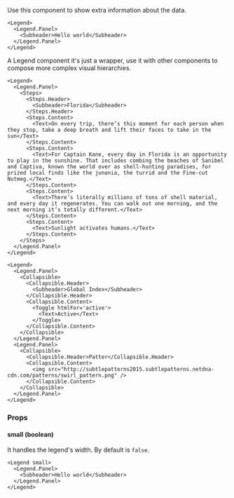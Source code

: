 Use this component to show extra information about the data.

```react
<Legend>
  <Legend.Panel>
    <Subheader>Hello world</Subheader>
  </Legend.Panel>
</Legend>
```

A Legend component it's just a wrapper, use it with other components to compose more complex visual hierarchies.

```react
<Legend>
  <Legend.Panel>
    <Steps>
      <Steps.Header>
        <Subheader>Florida</Subheader>
      </Steps.Header>
      <Steps.Content>
        <Text>On every trip, there’s this moment for each person when they stop, take a deep breath and lift their faces to take in the sun</Text>
      </Steps.Content>
      <Steps.Content>
        <Text>For Captain Kane, every day in Florida is an opportunity to play in the sunshine. That includes combing the beaches of Sanibel and Captiva, known the world over as shell-hunting paradises, for prized local finds like the junonia, the turrid and the Fine-cut Nutmeg.</Text>
      </Steps.Content>
      <Steps.Content>
        <Text>There’s literally millions of tons of shell material, and every day it regenerates. You can walk out one morning, and the next morning it’s totally different.</Text>
      </Steps.Content>
      <Steps.Content>
        <Text>Sunlight activates humans.</Text>
      </Steps.Content>
    </Steps>
  </Legend.Panel>
</Legend>
```

```react
<Legend>
  <Legend.Panel>
    <Collapsible>
      <Collapsible.Header>
        <Subheader>Global Index</Subheader>
      </Collapsible.Header>
      <Collapsible.Content>
        <Toggle htmlFor='active'>
          <Text>Active</Text>
        </Toggle>
      </Collapsible.Content>
    </Collapsible>
  </Legend.Panel>
  <Legend.Panel>
    <Collapsible>
      <Collapsible.Header>Patter</Collapsible.Header>
      <Collapsible.Content>
        <img src="http://subtlepatterns2015.subtlepatterns.netdna-cdn.com/patterns/swirl_pattern.png" />
      </Collapsible.Content>
    </Collapsible>
  </Legend.Panel>
</Legend>
```

### Props

#### **small** (boolean)

It handles the legend's width. By default is `false`.

```react
<Legend small>
  <Legend.Panel>
    <Subheader>Hello world</Subheader>
  </Legend.Panel>
</Legend>
```
